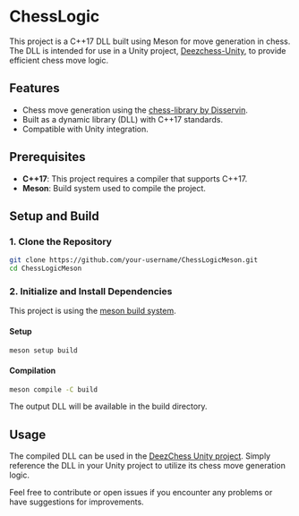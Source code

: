 # ChessLogic

This project is a C++17 DLL built using Meson for move generation in chess. The DLL is intended for use in a Unity project, [Deezchess-Unity](https://github.com/AdamAzuddin/Deezchess-Unity), to provide efficient chess move logic.

## Features

- Chess move generation using the [chess-library by Disservin](https://github.com/Disservin/chess-library).
- Built as a dynamic library (DLL) with C++17 standards.
- Compatible with Unity integration.

## Prerequisites

- **C++17**: This project requires a compiler that supports C++17.
- **Meson**: Build system used to compile the project.

## Setup and Build

### 1. Clone the Repository

```bash
git clone https://github.com/your-username/ChessLogicMeson.git
cd ChessLogicMeson
```

### 2. Initialize and Install Dependencies

This project is using the [meson build system](https://mesonbuild.com/).

#### Setup

```bash
meson setup build
```

#### Compilation

```bash
meson compile -C build
```

The output DLL will be available in the build directory.

## Usage
The compiled DLL can be used in the [DeezChess Unity project](https://github.com/AdamAzuddin/Deezchess-Unity). Simply reference the DLL in your Unity project to utilize its chess move generation logic.


Feel free to contribute or open issues if you encounter any problems or have suggestions for improvements.